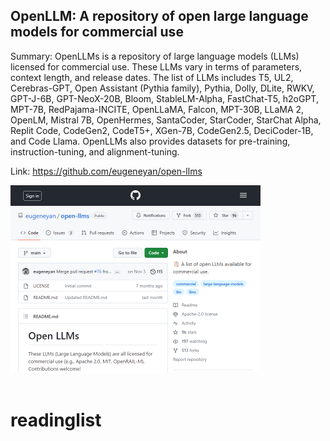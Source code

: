 ## OpenLLM: A repository of open large language models for commercial use
Summary: OpenLLMs is a repository of large language models (LLMs) licensed for commercial use. These LLMs vary in terms of parameters, context length, and release dates. The list of LLMs includes T5, UL2, Cerebras-GPT, Open Assistant (Pythia family), Pythia, Dolly, DLite, RWKV, GPT-J-6B, GPT-NeoX-20B, Bloom, StableLM-Alpha, FastChat-T5, h2oGPT, MPT-7B, RedPajama-INCITE, OpenLLaMA, Falcon, MPT-30B, LLaMA 2, OpenLM, Mistral 7B, OpenHermes, SantaCoder, StarCoder, StarChat Alpha, Replit Code, CodeGen2, CodeT5+, XGen-7B, CodeGen2.5, DeciCoder-1B, and Code Llama. OpenLLMs also provides datasets for pre-training, instruction-tuning, and alignment-tuning.

Link: https://github.com/eugeneyan/open-llms

<img src="/img/86dbb662-4bc0-470a-b58c-c856758f336d.png" width="400" />
<br/><br/>

# readinglist